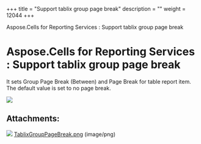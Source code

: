 +++
title = "Support tablix group page break" 
description = "" 
weight = 12044 
+++

Aspose.Cells for Reporting Services : Support tablix group page break  

# Aspose.Cells for Reporting Services : Support tablix group page break


It sets Group Page Break (Between) and Page Break for table report item. The default value is set to no page break. 

![](https://docs2.aspose.com/cells/reportingservices/attachments/95322270/95584274.png)

## Attachments:

![](https://docs2.aspose.com/cells/reportingservices/images/icons/bullet_blue.gif) [TablixGroupPageBreak.png](https://docs2.aspose.com/cells/reportingservices/attachments/95322270/95584274.png) (image/png)  

